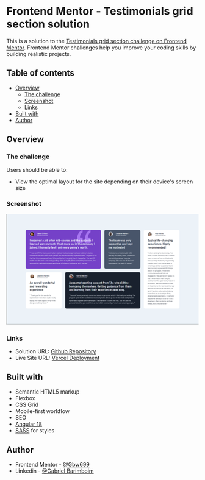 # Frontend Mentor - Testimonials grid section solution

This is a solution to the [Testimonials grid section challenge on Frontend Mentor](https://www.frontendmentor.io/challenges/testimonials-grid-section-Nnw6J7Un7). Frontend Mentor challenges help you improve your coding skills by building realistic projects.

## Table of contents

- [Overview](#overview)
  - [The challenge](#the-challenge)
  - [Screenshot](#screenshot)
  - [Links](#links)
- [Built with](#built-with)
- [Author](#author)

## Overview

### The challenge

Users should be able to:

- View the optimal layout for the site depending on their device's screen size

### Screenshot

![Alt demo image](./public/images/testimonial%20grid%20section%20demo.png)

### Links

- Solution URL: [Github Repository](https://github.com/Gbw699/Testimonials-grid-section-frontend-mentor)
- Live Site URL: [Vercel Deployment](https://testimonials-grid-section-gbw699.vercel.app/)

## Built with

- Semantic HTML5 markup
- Flexbox
- CSS Grid
- Mobile-first workflow
- SEO
- [Angular 18](https://v18.angular.dev/)
- [SASS](https://sass-lang.com/) for styles

## Author

- Frontend Mentor - [@Gbw699](https://www.frontendmentor.io/profile/Gbw699)
- Linkedin - [@Gabriel Barimboim](https://www.linkedin.com/in/gabriel-barimboim/)
